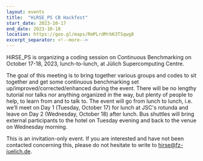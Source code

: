 ```yaml
---
layout: events
title:  "HiRSE_PS CB Hackfest"
start_date: 2023-10-17
end_date: 2023-10-18
location: https://goo.gl/maps/RmPLrdMrbK3TSqwg8
excerpt_separator: <!--more-->
---
```


HiRSE_PS is organizing a coding session on Continuous Benchmarking on October 17-18, 2023, lunch-to-lunch, at Jülich Supercomputing Centre.
<!--more-->

The goal of this meeting is to bring together various groups and codes to sit together and get some continuous benchmarking set up/improved/corrected/enhanced during the event. There will be no lengthy tutorial nor talks nor anything organized in the way, but plenty of people to help, to learn from and to talk to. The event will go from lunch to lunch, i.e. we’ll meet on Day 1 (Tuesday, October 17) for lunch at JSC's rotunda and leave on Day 2 (Wednesday, October 18) after lunch. Bus shuttles will bring external participants to the hotel on Tuesday evening and back to the venue on Wednesday morning.

 This is an invitation-only event. If you are interested and have not been contacted concerning this, please do not hesitate to write to [hirse@fz-juelich.de](mailto:hirse@fz-juelich.de). 